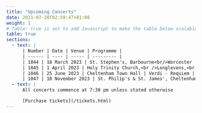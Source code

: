 ```yaml
---
title: "Upcoming Concerts"
date: 2021-07-28T02:59:47+01:00
weight: 1
# Table: true is set to add Javascript to make the table below scalable on mobile device
table: true
sections:
  - text: |
      | Number | Date | Venue | Programme |
      | ------ | ---- | ----- | --------- |
      | 1044 | 18 March 2023 | St. Stephen's, Barbourne<br/>Worcester | Parry - Blest Pair of Sirens<br/>Elgar - Great is the Lord<br/>Vaughan Williams - Towards the Unknown Region<br/>Goodall - Eternal Light: A Requiem |
      | 1045 | 1 April 2023 | Holy Trinity Church,<br />Longlevens,<br />Gloucester | Parry - Blest Pair of Sirens<br/>Elgar - Great is the Lord<br/>Vaughan Williams - Towards the Unknown Region<br/>Goodall - Eternal Light: A Requiem |
      | 1046 | 25 June 2023 | Cheltenham Town Hall | Verdi - Requiem |
      | 1047 | 18 November 2023 | St. Philip's & St. James', Cheltenham | TBC |
  - text: |
      All concerts commence at 7:30 pm unless stated otherwise

      [Purchase tickets](/tickets.html)
---
```


